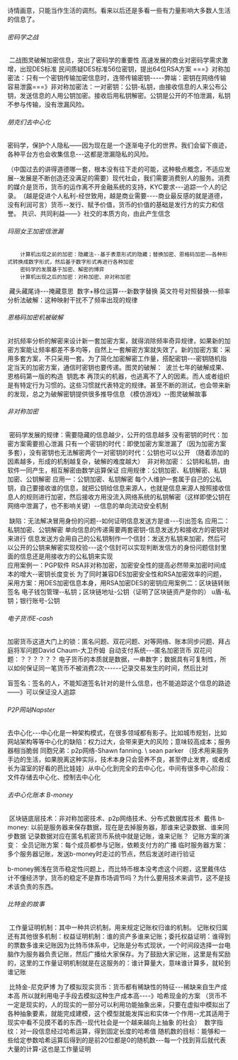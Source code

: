 诗情画意，只能当作生活的调剂。看来以后还是多看一些有力量影响大多数人生活的信息了。

###### 密码学之战

​		二战图灵破解加密信息，突出了密码学的重要性
​		高速发展的商业对密码学需求激增，出现DES标准
​		民间质疑DES标准56位密钥，提出64位RSA方案
​		===》对称加密法：只有一个密钥传输加密信息时，连带传输密钥-----弊端：密钥在网络传输容易泄露
​		===》非对称加密法：一对密钥：公钥-私钥，由接收信息的人来公布公钥，发送信息的人用公钥加密。接收后用私钥解密。公钥是公开的不怕泄漏，私钥不参与传输，没有泄漏风险。



###### 朋克们去中心化

​		密码学，保护个人隐私——因为现在是一个逐渐电子化的世界。我们会留下痕迹，各种平台方也会收集信息---这都是泄漏隐私的风险。

​		（中国过去的讲得道德哪一套，根本没有往下走的可能，这种极点概念，不适应发展--发展是不断创造还没满足的需要）
​		现代社会，我们需要消费别人的服务。消费的媒介是货币，货币的运作离不开金融系统的支持，KYC要求---追踪一个人的记录。
​		（越是促进个人私利-经世致用，越是商业需要----商业最反感的就是道德，没有利润可言）
​		货币--发行、赋予价值，货币的价值的基础是发行方的实力和信誉。
​		共识、共同利益——》社交的本质方向，由此产生信念



###### 玛丽女王加密信泄漏

		计算机出现之前的加密：隐藏法--基于表意形式的隐藏；替换加密、恩格码加密——各种形式转换成数字形式，然后基于数字形式再进行各种加密
		密码学的发展基于加密、解密的博弈
		计算机出现之后的加密：对称加密、非对称加密

​		藏头藏尾诗---掩藏意思
​		数字+移位运算---新数字替换
​		英文符号对照替换---频率分析法破解：这种映射干扰不了频率出现的规律		

###### 恩格码加密机被破解

​		对抗频率分析的解密来设计新一套加密方案，就得消除频率奇异规律，如果新的加密方案能让频率都差不多均等，自然上一套解密方案就失效了。
​		新的加密方案：采用多套方案，不只采用一套。为了简化加密解密工作量，搭配密钥---密钥随机指定当天的加密方案，通信时密钥也要传递。
​		图灵的破解：
​				波兰七年的破解成果、恩格码第一版的构造
​				钥匙本
​				再顶尖的机器，也逃离不了人的因素。而人或者组织是有特定行为习惯的。这些习惯就代表特定的规律。甚至不断的测试，也会带来新的发现，总之为破解密钥提供很多推导信息
《模仿游戏》--图灵破解故事



###### 非对称加密

​		密码学发展的规律：需要隐藏的信息越少，公开的信息越多
​		没有密钥的时代：加密方案需要担心泄漏
​		只有一个密钥的时代：即使加密方案泄漏了（因为加密方案多套），没有密钥也无法解密
​		两个一对密钥的时代：公钥也可以公开
​		（随着添加的因素越多，形成的机制越复杂，破解的难度越大）
​		非对称加密：
​				公钥和私钥，由软件一同产生，相互解密由数学运算保证
​				应用规律：公钥加密、私钥解密、私钥加密、公钥解密
​				应用一：公钥加密、私钥解密
​							每个人维护一套属于自己的公私钥，自己要接收谁的信息，就把公钥给信息来源人，也就是信息来源人按照接收信息人的规则进行加密，然后接收方用没流入网络系统的私钥解密（这样即使公钥在网络中泄漏了，也不影响关键）--信息的单向流动安全机制

​							缺陷：无法解决冒用身份的问题--如何证明信息发送方是谁---引出签名
​				应用二：私钥加密、公钥解密
​							单向信息的传递需要两套密钥-信息发送方和接收方的密钥对来进行
​							信息发送方会用自己的公私钥制作一个信封：发送方私钥来加密，然后可以公开的公钥来解密实现校验---这个信封可以实现判断发信方的身份问题
​							信封里面的信息还是用接收方的公私钥来实现			
​			应用案例一：PGP软件
​					RSA非对称加密，加密安全性的提高必然带来加密时间成本的增大--密钥长度变长
​					为了同时兼容DES加密安全性和RSA加密效率的问题，采用方案：用DES加密信息本身，用RSA加密DES的密钥
​			应用案例二：区块链转账签名
​					电子钱包管理--私钥；区块链地址-公钥（证明了区块链资产是你的）
​					u盾-私钥；银行账号-公钥



###### 电子货币E-cash

​		加密货币这道大门上的锁：匿名问题、双花问题、对等网络、账本同步问题、拜占庭将军问题
​		David Chaum-大卫乔姆
​		自动支付系统---匿名加密货币
​		双花问题：？？？？？？
​				电子货币的本质就是数据，一串数字；数据具有可复制性，所以如何保证同一笔货币不被消费2次
​				------记录交易发生的时间，然后比对

​		盲签名：签名的人，不能知道签名针对的是什么信息，也不能追踪这个信息的路迹——》可以保证没人追踪



###### P2P网站Napster

​		去中心化---中心化是一种架构模式，在很多领域都有影子。比如城市规划，比如网站架构等等
​		中心化的缺陷：权力过大，会带来更大的风险；意味较高成本；服务器相当脆弱
​		同胞兄弟：p2p网络-Shawn fanning.  \ sean parker
​		（技术用来服务手边的生活，如果脱离这种实际，技术本身只会营养不良，甚至停止发育，或者成长为温室的好看的芭比娃娃）
​		从中心化到完全的去中心化，中间有很多中心阶段：文件存储去中心化、控制去中心化



###### 去中心化账本 B-money

​		区块链底层技术：非对称加密技术、p2p网络技术、分布式数据库技术
​		戴伟
​		b-money:
​				以前是服务器来保存数据，现在是去掉服务器，那谁来记录数据、谁来同步数据
​				记录数据对应在匿名机密货币系统中就是记账，谁来记账？
​						记账方案的演变：
​								全员记账方案：每个成员都参与记账，依赖支付方的广播
​								临时服务器方案：多个服务器记账，发送b-money时走过的节点，然后发送时进行验证

​				b-money搁浅在货币稳定性问题上，而比特币根本没考虑这个问题，这里戴伟估计不懂经济学，货币的稳定不是靠市场调节吗？为什么要用技术来调节，这不是技术该负责的东西。

###### 比特金的故事	

​		工作量证明机制：其中一种共识机制，用来规定记账权归谁的机制。
​		记账权归属还有其他很多机制：权益证明机制：谁的资产多谁来记账；委托权益证明：谁得到的票数多谁来记账
​		因为比特币体系中，记账是分布式现状，一个时间段选择一台电脑作为服务器负责记账，然后广播给大家保存。为了鼓励大家记账，这里是有奖励的，这里的工作量证明机制就是在这服务的：谁计算量大，意味谁计算多，就轮到谁记账
​		

​		比特金-尼克萨博
​				为了模拟现实货币：货币都有稀缺性的特征---稀缺来自生产成本高
​				所以就利用电子手段去模拟这种生产成本高----》哈希现金的方案
​				（货币不一定是现实的，人的现实的一部分可以利用功能抽象出来，只要在虚拟中模拟出了各种抽象要素，就能完成建模，这个模型就能发挥出和实体一个作用--尤其适用于现实中看不见摸不着的东西--现代社会是一个越来越向上抽象 的社会）
​				数字指纹：对一段信息经过哈希运算，得到固定长度的哈希值
​				随机数的目标：能够和一些给定参数哈希运算后得到的是前20位都是0的随机数---每一个找到背后就代表大量的计算-这也是工作量证明

​		

​										